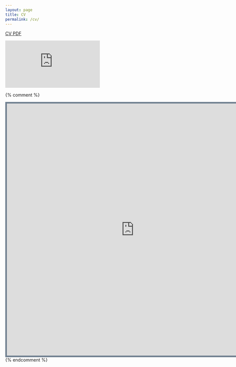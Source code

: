 ```yaml
---
layout: page
title: CV
permalink: /cv/
---
```


[CV PDF][cv]



<embed src="https://github.com/sharan-naribole/sharan-naribole.github.io/raw/master/CV_sharan_naribole.pdf" type="application/pdf" />

{% comment %} 
<iframe src="https://www.dropbox.com/s/b2qr01x7eovqcbi/CV_sharan_naribole.pdf&embedded=true" width="805" height="800" style="border:thick solid #708090 ;">Your browser does not support the PDF embedding. Please download my cv using the link above. </iframe>
{% endcomment %}

[cv]: https://www.dropbox.com/s/b2qr01x7eovqcbi/CV_sharan_naribole.pdf
